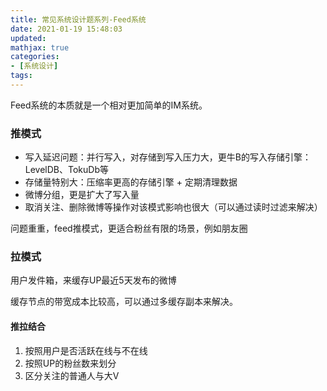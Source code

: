 ```yaml
---
title: 常见系统设计题系列-Feed系统
date: 2021-01-19 15:48:03
updated:
mathjax: true
categories:
- [系统设计]
tags: 
---
```



Feed系统的本质就是一个相对更加简单的IM系统。

### 推模式

- 写入延迟问题：并行写入，对存储到写入压力大，更牛B的写入存储引擎：LevelDB、TokuDb等
- 存储量特别大：压缩率更高的存储引擎 + 定期清理数据
- 微博分组，更是扩大了写入量
- 取消关注、删除微博等操作对该模式影响也很大（可以通过读时过滤来解决）

问题重重，feed推模式，更适合粉丝有限的场景，例如朋友圈

### 拉模式

用户发件箱，来缓存UP最近5天发布的微博

缓存节点的带宽成本比较高，可以通过多缓存副本来解决。

#### 推拉结合

1. 按照用户是否活跃在线与不在线
2. 按照UP的粉丝数来划分
3. 区分关注的普通人与大V
